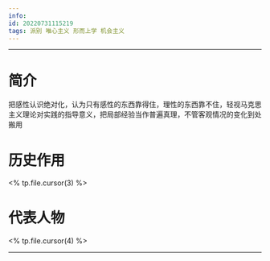 ```yaml
---
info:
id: 20220731115219
tags: 派别 唯心主义 形而上学 机会主义
---
```

---
# 简介
把感性认识绝对化，认为只有感性的东西靠得住，理性的东西靠不住，轻视马克思主义理论对实践的指导意义，把局部经验当作普遍真理，不管客观情况的变化到处搬用
# 历史作用
<% tp.file.cursor(3) %>
# 代表人物
<% tp.file.cursor(4) %>

---



